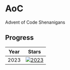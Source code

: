 # AoC

Advent of Code Shenanigans

## Progress

| Year | Stars                                                                                            |
|------|--------------------------------------------------------------------------------------------------|
| 2023 | [![2023](https://img.shields.io/badge/stars%20🌟-8-yellow)](https://adventofcode.com/2023/stats) |